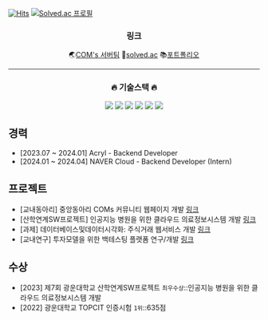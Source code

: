 [![Hits](https://hits.seeyoufarm.com/api/count/incr/badge.svg?url=https%3A%2F%2Fgithub.com%2Fgrayroom)](https://hits.seeyoufarm.com)
[![Solved.ac 프로필](http://mazassumnida.wtf/api/mini/generate_badge?boj=leejh9226)](https://solved.ac/leejh9226)
<div align="center">
<h3>링크</h3>
  
🌏[COM's 서버팀](https://github.com/coms-server/server-issue)
🧩[solved.ac](https://solved.ac/profile/leejh9226)
📚[포트폴리오](https://grayroom.github.io/)

<hr>
<h3>🔥 기술스택 🔥</h3>
<p><img src="https://img.shields.io/badge/FastAPI-white?style=for-the-badge&logo=fastapi"/> <img src="https://img.shields.io/badge/Django-white?style=for-the-badge&logo=Django&logoColor=092E20"/> <img src="https://img.shields.io/badge/Spring-white?style=for-the-badge&logo=Spring&logoColor=6DB33F"/> <img src="https://img.shields.io/badge/Kubernetes-white?style=for-the-badge&logo=Kubernetes&logoColor=326CE5"/> <img src="https://img.shields.io/badge/Docker-white?style=for-the-badge&logo=Docker&logoColor=2496ED"/> <img src="https://img.shields.io/badge/python-white?style=for-the-badge&logo=python&logoColor=3776AB"/>

</div>

## 경력
* [2023.07 ~ 2024.01] Acryl - Backend Developer
* [2024.01 ~ 2024.04] NAVER Cloud - Backend Developer (Intern)

## 프로젝트
* [교내동아리] 중앙동아리 COMs 커뮤니티 웹페이지 개발 [링크](https://github.com/orgs/coms-server/dashboard)
* [산학연계SW프로젝트] 인공지능 병원을 위한 클라우드 의료정보시스템 개발 [링크](https://github.com/grayroom/CloudHIS-BackEnd)
* [과제] 데이터베이스및데이터시각화: 주식거래 웹서비스 개발 [링크](https://github.com/grayroom/KW_DB_PROJ)
* [교내연구] 투자모델을 위한 백테스팅 플랫폼 연구/개발 [링크](https://github.com/DSLab-BackTest)

## 수상
* [2023] 제7회 광운대학교 산학연계SW프로젝트 `최우수상`::인공지능 병원을 위한 클라우드 의료정보시스템 개발
* [2022] 광운대학교 TOPCIT 인증시험 `1위`</span>::635점
